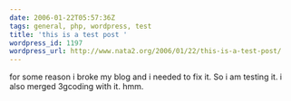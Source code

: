 ```yaml
---
date: 2006-01-22T05:57:36Z
tags: general, php, wordpress, test
title: 'this is a test post '
wordpress_id: 1197
wordpress_url: http://www.nata2.org/2006/01/22/this-is-a-test-post/
---
```


for some reason i broke my blog and i needed to fix it. So i am testing it. i also merged 3gcoding with it. hmm.
